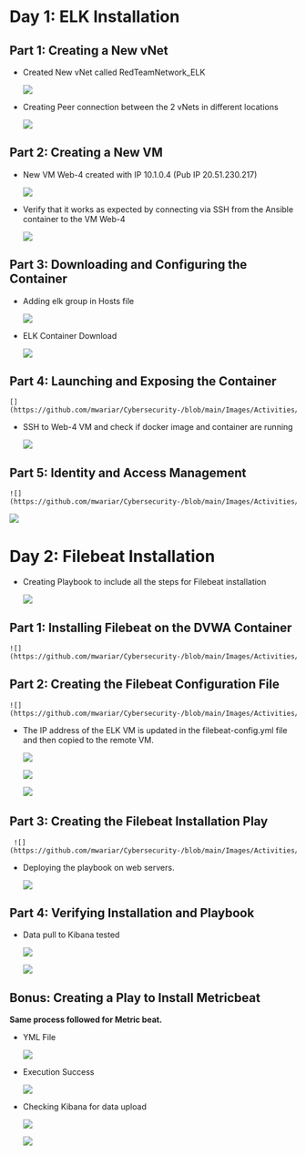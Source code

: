 
# Day 1: ELK Installation

## Part 1: Creating a New vNet

- Created New vNet called RedTeamNetwork_ELK

 	![](https://github.com/mwariar/Cybersecurity-/blob/main/Images/Activities/VNet_ELK.png)
 
- Creating Peer connection between the 2 vNets in different locations

 	![](https://github.com/mwariar/Cybersecurity-/blob/main/Images/Activities/Peer_connection.png) 
 
## Part 2: Creating a New VM

- New VM Web-4 created with IP 10.1.0.4 (Pub IP 20.51.230.217)	 

 	![](https://github.com/mwariar/Cybersecurity-/blob/main/Images/Activities/VM_ELK.png) 

- Verify that it works as expected by connecting via SSH from the Ansible container to the VM Web-4

 	![](https://github.com/mwariar/Cybersecurity-/blob/main/Images/Activities/SSH.png) 

## Part 3: Downloading and Configuring the Container

- Adding elk group in Hosts file
 
 	![](https://github.com/mwariar/Cybersecurity-/blob/main/Images/Activities/Host_ELK.png) 

- ELK Container Download 
 
 	![](https://github.com/mwariar/Cybersecurity-/blob/main/Images/Activities/ELK_playbook.png)


## Part 4: Launching and Exposing the Container


 [](https://github.com/mwariar/Cybersecurity-/blob/main/Images/Activities/Launch_playbook.png)

	
  	[](https://github.com/mwariar/Cybersecurity-/blob/main/Images/Activities/Launch_playbook2.png)


- SSH to Web-4 VM and check if docker image and container are running

 	![](https://github.com/mwariar/Cybersecurity-/blob/main/Images/Activities/Docker_ps.png) 
 
## Part 5: Identity and Access Management

 	![](https://github.com/mwariar/Cybersecurity-/blob/main/Images/Activities/Security_rules.png) 

 	 
   ![](https://github.com/mwariar/Cybersecurity-/blob/main/Images/Activities/Kibana_check.png) 
  
# Day 2: Filebeat Installation

- Creating Playbook to include all the steps for Filebeat installation

 
 	![](https://github.com/mwariar/Cybersecurity-/blob/main/Images/Activities/Filebeat_install.png) 

## Part 1: Installing Filebeat on the DVWA Container
 
 
 	![](https://github.com/mwariar/Cybersecurity-/blob/main/Images/Activities/Filebeat_config.png) 

 ## Part 2: Creating the Filebeat Configuration File

 
 	![](https://github.com/mwariar/Cybersecurity-/blob/main/Images/Activities/ELK_playbook.png) 
 

- The IP address of the ELK VM is updated in the filebeat-config.yml file and then copied to the remote VM.

 
 	![](https://github.com/mwariar/Cybersecurity-/blob/main/Images/Activities/ELK_configupdate.png) 


  	![](https://github.com/mwariar/Cybersecurity-/blob/main/Images/Activities/ELK_configupdate2.png) 
 

  	![](https://github.com/mwariar/Cybersecurity-/blob/main/Images/Activities/copy_config.png) 
 
## Part 3: Creating the Filebeat Installation Play

 
 	 ![](https://github.com/mwariar/Cybersecurity-/blob/main/Images/Activities/filebeat_playbook.png) 


- Deploying the playbook on web servers.
 

 	![](https://github.com/mwariar/Cybersecurity-/blob/main/Images/Activities/filebeat_success.png) 

## Part 4: Verifying Installation and Playbook

- Data pull to Kibana tested 


 	 ![](https://github.com/mwariar/Cybersecurity-/blob/main/Images/Activities/data_pull.png) 


 	 ![](https://github.com/mwariar/Cybersecurity-/blob/main/Images/Activities/kibana_fb.png) 
## Bonus: Creating a Play to Install Metricbeat

**Same process followed for Metric beat.**

- YML File

 	 ![](https://github.com/mwariar/Cybersecurity-/blob/main/Images/Activities/YML_file.png) 

- Execution Success

 
 	 ![](https://github.com/mwariar/Cybersecurity-/blob/main/Images/Activities/SB_Execution.png) 

- Checking Kibana for data upload


 	 ![](https://github.com/mwariar/Cybersecurity-/blob/main/Images/Activities/data_pullsuccess.png) 


 	 ![](https://github.com/mwariar/Cybersecurity-/blob/main/Images/Activities/kibana_sb.png) 
 
